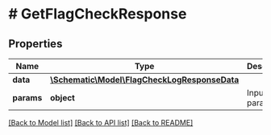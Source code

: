 # # GetFlagCheckResponse

## Properties

Name | Type | Description | Notes
------------ | ------------- | ------------- | -------------
**data** | [**\Schematic\Model\FlagCheckLogResponseData**](FlagCheckLogResponseData.md) |  |
**params** | **object** | Input parameters |

[[Back to Model list]](../../README.md#models) [[Back to API list]](../../README.md#endpoints) [[Back to README]](../../README.md)
